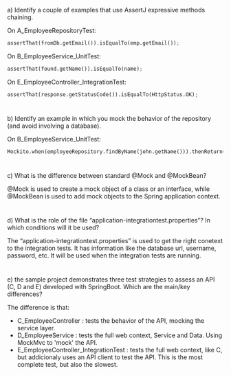 a) Identify a couple of examples that use AssertJ expressive methods chaining.

On A_EmployeeRepositoryTest:

```python
assertThat(fromDb.getEmail()).isEqualTo(emp.getEmail());
```

On B_EmployeeService_UnitTest:

```python
assertThat(found.getName()).isEqualTo(name);
```

On E_EmployeeController_IntegrationTest:

```python
assertThat(response.getStatusCode()).isEqualTo(HttpStatus.OK);
```

#

b) Identify an example in which you mock the behavior of the repository (and avoid involving a database).

On B_EmployeeService_UnitTest:

```python
Mockito.when(employeeRepository.findByName(john.getName())).thenReturn(john);
```

#

c) What is the difference between standard @Mock and @MockBean?

@Mock is used to create a mock object of a class or an interface, while @MockBean is used to add mock objects to the Spring application context.


#

d) What is the role of the file “application-integrationtest.properties”? In which conditions will it be used?

The “application-integrationtest.properties” is used to get the right conetext to the integration tests. It has information like the database url, username, password, etc. It will be used when the integration tests are running.


#

e) the sample project demonstrates three test strategies to assess an API (C, D and E) developed with 
SpringBoot. Which are the main/key differences?

The difference is that:
 - C_EmployeeController : tests the behavior of the API, mocking the service layer.
 - D_EmployeeService : tests the full web context, Service and Data. Using MockMvc to 'mock' the API.
 - E_EmployeeController_IntegrationTest : tests the full web context, like C, but addicionaly uses an API client to test the API. This is the most complete test, but also the slowest.